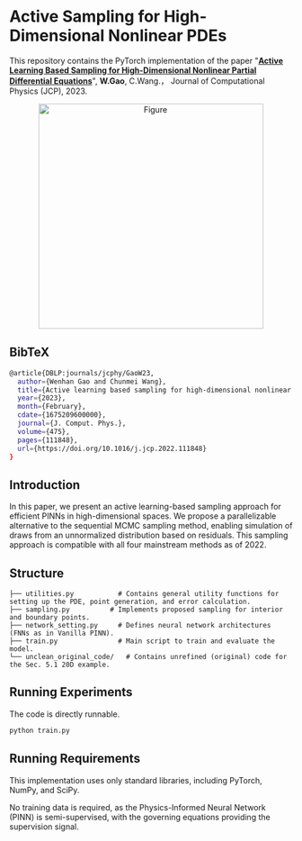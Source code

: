 # Active Sampling for High-Dimensional Nonlinear PDEs

This repository contains the PyTorch implementation of the paper "**[Active Learning Based Sampling for High-Dimensional Nonlinear Partial Differential Equations](https://scholar.google.com/citations?view_op=view_citation&hl=en&user=te4HWo0AAAAJ&citation_for_view=te4HWo0AAAAJ:u5HHmVD_uO8C)**", **W.Gao**, C.Wang.， Journal of Computational Physics (JCP), 2023.


<p align="center">
  <img src="https://wenhangao21.github.io/images/active_learning_JCP.png" alt="Figure" width="400"/>
</p>

## BibTeX
```bash
@article{DBLP:journals/jcphy/GaoW23,
  author={Wenhan Gao and Chunmei Wang},
  title={Active learning based sampling for high-dimensional nonlinear partial differential equations},
  year={2023},
  month={February},
  cdate={1675209600000},
  journal={J. Comput. Phys.},
  volume={475},
  pages={111848},
  url={https://doi.org/10.1016/j.jcp.2022.111848}
}
```

## Introduction 
In this paper, we present an active learning-based sampling approach for efficient PINNs in high-dimensional spaces. 
We propose a parallelizable alternative to the sequential MCMC sampling method, enabling simulation of draws from an unnormalized distribution based on residuals. 
This sampling approach is compatible with all four mainstream methods as of 2022.


## Structure


```
├── utilities.py           # Contains general utility functions for setting up the PDE, point generation, and error calculation.
├── sampling.py          # Implements proposed sampling for interior and boundary points.
├── network_setting.py     # Defines neural network architectures (FNNs as in Vanilla PINN).
├── train.py               # Main script to train and evaluate the model.
└── unclean_original_code/   # Contains unrefined (original) code for the Sec. 5.1 20D example.
```

## Running Experiments
The code is directly runnable.
```python
python train.py
```


## Running Requirements
This implementation uses only standard libraries, including PyTorch, NumPy, and SciPy.

No training data is required, as the Physics-Informed Neural Network (PINN) is semi-supervised, with the governing equations providing the supervision signal.
